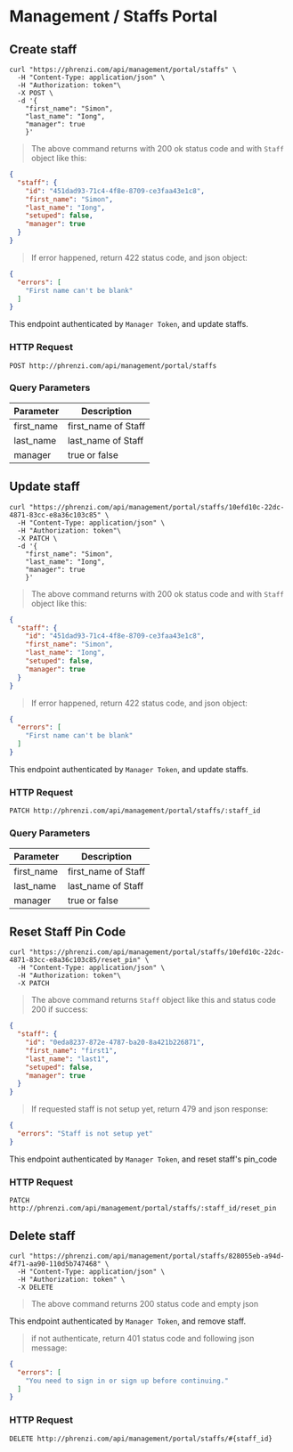 # Management / Staffs Portal

## Create staff

```shell
curl "https://phrenzi.com/api/management/portal/staffs" \
  -H "Content-Type: application/json" \
  -H "Authorization: token"\
  -X POST \
  -d '{
    "first_name": "Simon",
    "last_name": "Iong",
    "manager": true
    }'
```

> The above command returns with 200 ok status code and with `Staff` object like this:

```json
{
  "staff": {
    "id": "451dad93-71c4-4f8e-8709-ce3faa43e1c8",
    "first_name": "Simon",
    "last_name": "Iong",
    "setuped": false,
    "manager": true
  }
}
```

> If error happened, return 422 status code, and json object:

``` json
{
  "errors": [
    "First name can't be blank"
  ]
}
```

This endpoint authenticated by `Manager Token`, and update staffs.

### HTTP Request

`POST http://phrenzi.com/api/management/portal/staffs`

### Query Parameters

Parameter | Description
--------- | -----------
first_name | first_name of Staff
last_name | last_name of Staff
manager | true or false

## Update staff

```shell
curl "https://phrenzi.com/api/management/portal/staffs/10efd10c-22dc-4871-83cc-e8a36c103c85" \
  -H "Content-Type: application/json" \
  -H "Authorization: token"\
  -X PATCH \
  -d '{
    "first_name": "Simon",
    "last_name": "Iong",
    "manager": true
    }'
```

> The above command returns with 200 ok status code and with `Staff` object like this:

```json
{
  "staff": {
    "id": "451dad93-71c4-4f8e-8709-ce3faa43e1c8",
    "first_name": "Simon",
    "last_name": "Iong",
    "setuped": false,
    "manager": true
  }
}
```

> If error happened, return 422 status code, and json object:

``` json
{
  "errors": [
    "First name can't be blank"
  ]
}
```

This endpoint authenticated by `Manager Token`, and update staffs.

### HTTP Request

`PATCH http://phrenzi.com/api/management/portal/staffs/:staff_id`

### Query Parameters

Parameter | Description
--------- | -----------
first_name | first_name of Staff
last_name | last_name of Staff
manager | true or false

## Reset Staff Pin Code

```shell
curl "https://phrenzi.com/api/management/portal/staffs/10efd10c-22dc-4871-83cc-e8a36c103c85/reset_pin" \
  -H "Content-Type: application/json" \
  -H "Authorization: token"\
  -X PATCH
```

> The above command returns `Staff` object like this and status code 200 if success:

```json
{
  "staff": {
    "id": "0eda8237-872e-4787-ba20-8a421b226871",
    "first_name": "first1",
    "last_name": "last1",
    "setuped": false,
    "manager": true
  }
}
```

> If requested staff is not setup yet, return 479 and json response:

```json
{
  "errors": "Staff is not setup yet"
}
```

This endpoint authenticated by `Manager Token`, and reset staff's pin_code

### HTTP Request

`PATCH http://phrenzi.com/api/management/portal/staffs/:staff_id/reset_pin`

## Delete staff

```shell
curl "https://phrenzi.com/api/management/portal/staffs/828055eb-a94d-4f71-aa90-110d5b747468" \
  -H "Content-Type: application/json" \
  -H "Authorization: token" \
  -X DELETE
```

> The above command returns 200 status code and empty json

This endpoint authenticated by `Manager Token`, and remove staff.


> if not authenticate, return 401 status code and following json message:

``` json
{
  "errors": [
    "You need to sign in or sign up before continuing."
  ]
}
```

### HTTP Request

`DELETE http://phrenzi.com/api/management/portal/staffs/#{staff_id}`
